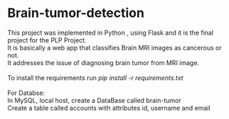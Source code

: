 # Brain-tumor-detection
This project was implemented in Python , using Flask and it is the final project for the PLP Project.<br>
It is basically a web app that classifies Brain MRI images as cancerous or not.<br>
It addresses the issue of diagnosing brain tumor from MRI image.<br><br>
To install the requirements run  <i>pip install -r requirements.txt</i> <br><br>
 For Databse:<br>
In MySQL, local host, create a DataBase called brain-tumor<br>
Create a table called accounts with attributes id, username and email<br>
